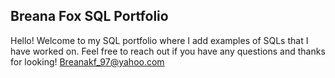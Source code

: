 ## Breana Fox SQL Portfolio

 Hello! Welcome to my SQL portfolio where I add examples of SQLs that I have worked on. Feel free to reach out if you have any questions and thanks for looking!
Breanakf_97@yahoo.com
